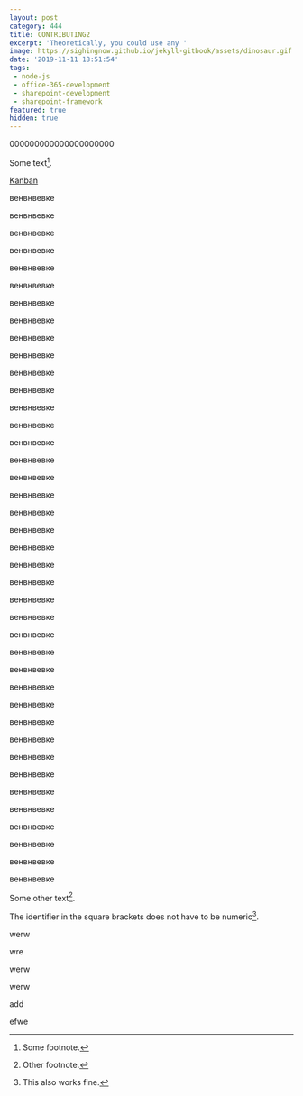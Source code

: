 ```yaml
---
layout: post
category: 444
title: CONTRIBUTING2
excerpt: 'Theoretically, you could use any '
image: https://sighingnow.github.io/jekyll-gitbook/assets/dinosaur.gif
date: '2019-11-11 18:51:54'
tags:
 - node-js
 - office-365-development
 - sharepoint-development
 - sharepoint-framework
featured: true
hidden: true
---
```


000000000000000000000

Some text[^1].

[Kanban](ЧТО-ТАКОЕ-AGILE-(гайд-от-Саши).html#дополнительные-определения-222)









венвнвевке



венвнвевке

венвнвевке

венвнвевке

венвнвевке

венвнвевке

венвнвевке

венвнвевке

венвнвевке

венвнвевке

венвнвевке

венвнвевке

венвнвевке

венвнвевке

венвнвевке

венвнвевке

венвнвевке

венвнвевке

венвнвевке

венвнвевке

венвнвевке

венвнвевке

венвнвевке

венвнвевке

венвнвевке

венвнвевке

венвнвевке

венвнвевке

венвнвевке

венвнвевке

венвнвевке

венвнвевке

венвнвевке

венвнвевке

венвнвевке

венвнвевке

венвнвевке

венвнвевке

венвнвевке

венвнвевке















Some other text[^2].


































The identifier in the square brackets does not have to be numeric[^my_footnote].

[^1]: Some footnote.








werw







wre












werw










werw






[^2]: Other footnote.
















add








efwe












[^my_footnote]: This also works fine.